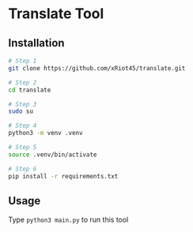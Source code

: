 # Translate Tool

## Installation
```bash
# Step 1
git clone https://github.com/xRiot45/translate.git

# Step 2
cd translate

# Step 3
sudo su

# Step 4
python3 -m venv .venv

# Step 5
source .venv/bin/activate

# Step 6
pip install -r requirements.txt
```

## Usage
Type ```python3 main.py``` to run this tool
